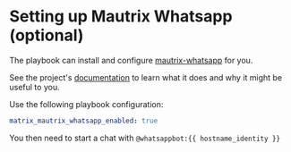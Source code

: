 # Setting up Mautrix Whatsapp (optional)

The playbook can install and configure [mautrix-whatsapp](https://github.com/tulir/mautrix-whatsapp) for you.

See the project's [documentation](https://github.com/tulir/mautrix-whatsapp/wiki) to learn what it does and why it might be useful to you.

Use the following playbook configuration:

```yaml
matrix_mautrix_whatsapp_enabled: true
```

You then need to start a chat with `@whatsappbot:{{ hostname_identity }}`

